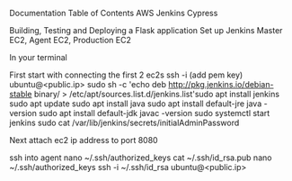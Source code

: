 Documentation
Table of Contents
AWS
Jenkins
Cypress


Building, Testing and Deploying a Flask application 
Set up Jenkins Master EC2, Agent EC2, Production EC2

In your terminal

First start with connecting the first 2 ec2s 
ssh -i (add pem key) ubuntu@<public.ip>
sudo sh -c 'echo deb http://pkg.jenkins.io/debian-stable binary/ > /etc/apt/sources.list.d/jenkins.list'sudo apt install jenkins
sudo apt update
sudo apt install java
sudo apt install default-jre
java -version
sudo apt install default-jdk
javac -version
sudo systemctl start jenkins
sudo cat /var/lib/jenkins/secrets/initialAdminPassword

Next attach ec2 ip address to port 8080

ssh into agent 
nano ~/.ssh/authorized_keys
cat ~/.ssh/id_rsa.pub
nano ~/.ssh/authorized_keys
ssh -i ~/.ssh/id_rsa ubuntu@<public.ip>

